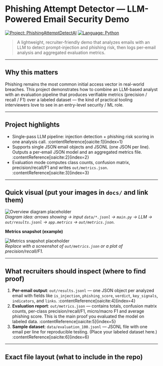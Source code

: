 # Phishing Attempt Detector — LLM-Powered Email Security Demo

[![Project: PhishingAttemptDetectAI](https://img.shields.io/badge/project-phishing--detector-blue)](https://github.com/SedatiKaram/phishingattemptdetectai-gpt)
[![Language: Python](https://img.shields.io/badge/language-Python-3776AB)](https://www.python.org)

> A lightweight, recruiter-friendly demo that analyzes emails with an LLM to detect prompt-injection and phishing risk, then logs per-email analysis and aggregated evaluation metrics.

---

## Why this matters
Phishing remains the most common initial access vector in real-world breaches. This project demonstrates how to combine an LLM-based analyst with an evaluation pipeline that produces verifiable metrics (precision / recall / F1) over a labeled dataset — the kind of practical tooling interviewers love to see in an entry-level security / ML role.

---

## Project highlights
- Single-pass LLM pipeline: injection detection + phishing risk scoring in one analysis call. :contentReference[oaicite:1]{index=1}  
- Supports single JSON email objects and JSONL (one JSON per line). Outputs a per-email JSON model and an aggregated metrics file. :contentReference[oaicite:2]{index=2}
- Evaluation mode computes class counts, confusion matrix, precision/recall/F1 and writes `out/metrics.json`. :contentReference[oaicite:3]{index=3}

---

## Quick visual (put your images in `docs/` and link them)

![Overview diagram placeholder](docs/diagram_overview.png)  
*Diagram idea: arrows showing → input `data/*.jsonl` → `main.py` → LLM → `out/results.jsonl` → `app.metrics` → `out/metrics.json`.*

**Metrics snapshot (example)**

![Metrics snapshot placeholder](docs/metrics_snapshot.png)  
*Replace with a screenshot of `out/metrics.json` or a plot of precision/recall/F1.*

---

## What recruiters should inspect (where to find proof)

1. **Per-email output**: `out/results.jsonl` — one JSON object per analyzed email with fields like `is_injection`, `phishing_score`, `verdict`, `key_signals`, `indicators`, and `links`. :contentReference[oaicite:4]{index=4}  
2. **Evaluation report**: `out/metrics.json` — contains totals, confusion matrix counts, per-class precision/recall/F1, micro/macro F1 and average phishing score. This is the main proof you evaluated the model on labeled data. :contentReference[oaicite:5]{index=5}  
3. **Sample dataset**: `data/evaluation_100.jsonl` — JSONL file with one email per line for reproducible testing. (Place your labeled dataset here.) :contentReference[oaicite:6]{index=6}

---

## Exact file layout (what to include in the repo)
